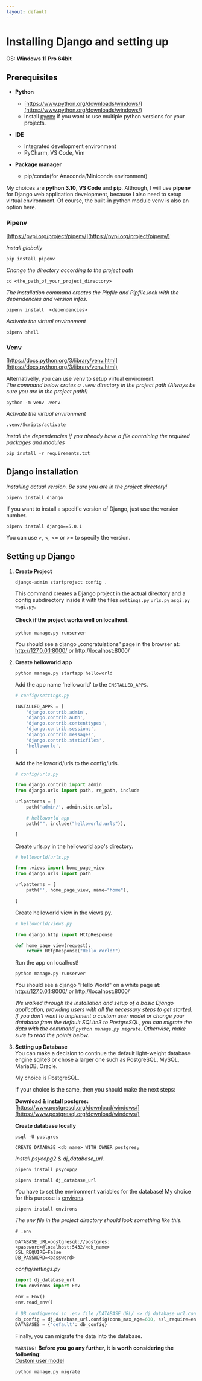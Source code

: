 ```yaml
---
layout: default
---
```


# Installing Django and setting up

OS: **Windows 11 Pro 64bit**

## Prerequisites

* **Python**
    - [https://www.python.org/downloads/windows/](https://www.python.org/downloads/windows/)
    - Install [pyenv](https://pypi.org/project/pyenv/) if you want to use multiple python versions for your projects.
    
* **IDE**
    - Integrated development environment
    - PyCharm, VS Code, Vim
    
* **Package manager**
    - pip/conda(for Anaconda/Miniconda environment)
    
My choices are **python 3.10**, **VS Code** and **pip**.
Although, I will use **pipenv** for Django web application development, because I also need to setup virtual environment. Of course, the built-in python module venv is also an option here.

### Pipenv

[https://pypi.org/project/pipenv/](https://pypi.org/project/pipenv/)

_Install globally_
```
pip install pipenv
```
_Change the directory according to the project path_
```
cd <the_path_of_your_project_directory>
```
_The installation command creates the Pipfile and Pipfile.lock with the dependencies and version infos._
```
pipenv install  <dependencies>  
```
_Activate the virtual environment_
```
pipenv shell
```
### Venv

[https://docs.python.org/3/library/venv.html](https://docs.python.org/3/library/venv.html)

Alternativelly, you can use venv to setup virtual enviroment.\
_The command below crates a `.venv` directory in the project path (Always be sure you are in the project path!)_
```
python -m venv .venv
```
_Activate the virtual environment_
```
.venv/Scripts/activate
```
_Install the dependencies if you already have a file containing the required packages and modules_
```
pip install -r requirements.txt
```

## Django installation
_Installing actual version. Be sure you are in the project directory!_
```
pipenv install django
```
If you want to install a specific version of Django, just use the version number.
```
pipenv install django==5.0.1
```
You can use >, <, <= or >= to specify the version.

## Setting up Django
1.  **Create Project**
    ```
    django-admin startproject config .
    ```
    This command creates a Django project in the actual directory and a config subdirectory inside it with the files `settings.py` `urls.py` `asgi.py` `wsgi.py`.
    
    #### Check if the project works well on localhost.
    ```
    python manage.py runserver
    ``` 
    You should see a django „congratulations” page in the browser at: http://127.0.0.1:8000/ or http://localhost:8000/
3.  **Create helloworld app**
    ```
    python manage.py startapp helloworld 
    ```
    Add the app name 'helloworld' to the `INSTALLED_APPS`.
    
    ```python
    # config/settings.py

    INSTALLED_APPS = [
	    'django.contrib.admin',
	    'django.contrib.auth',
	    'django.contrib.contenttypes',
	    'django.contrib.sessions',
	    'django.contrib.messages',
	    'django.contrib.staticfiles',
	    'helloworld',
    ]
    
    ```
    Add the helloworld/urls to the config/urls.
    
    ```python
    # config/urls.py
    
    from django.contrib import admin
    from django.urls import path, re_path, include

    urlpatterns = [
    	path('admin/', admin.site.urls),

    	# helloworld app
    	path("", include("helloworld.urls")),

    ]
    
    ```
    Create urls.py in the helloworld app's directory.
    
    ```python
    # helloworld/urls.py
    
    from .views import home_page_view
    from django.urls import path

    urlpatterns = [
    	path('', home_page_view, name="home"),

    ]
    
    ```
    Create helloworld view in the views.py.
    
    ```python
    # helloworld/views.py

    from django.http import HttpResponse
    
    def home_page_view(request):
        return HttpResponse("Hello World!")

    ```
    Run the app on localhost!
    ```
    python manage.py runserver
    ``` 
    You should see a django "Hello World" on a white page at: http://127.0.0.1:8000/ or http://localhost:8000/
    
    _We walked through the installation and setup of a basic Django application, providing users with all the necessary steps to get started. If you don't want to implement a custom user model or change your database 
    from the default SQLite3 to PostgreSQL, you can migrate the data with the command `python manage.py migrate`. Otherwise, make sure to read the points below._

5.  **Setting up Database**  
    You can make a decision to continue the default light-weight database engine sqlite3 or chose a larger one such as PostgreSQL, MySQL, MariaDB, Oracle.

    My choice is PostgreSQL.

    If your choice is the same, then you should make the next steps:
	
    **Download & install postgres:**
     [https://www.postgresql.org/download/windows/](https://www.postgresql.org/download/windows/)

    **Create database locally**
    ```
    psql -U postgres 
    ```
    ```
    CREATE DATABASE <db_name> WITH OWNER postgres; 
    ```
    _Install psycopg2 & dj_database_url._
    ```
    pipenv install psycopg2
    ```
    ```
    pipenv install dj_database_url
    ```
    You have to set the environment variables for the database!
    My choice for this purpose is [environs](https://pypi.org/project/environs/).
    ```
    pipenv install environs
    ```
    _The env file in the project directory should look something like this._
    ```
    # .env

    DATABASE_URL=postgresql://postgres:<password>@localhost:5432/<db_name>
    SSL_REQUIRE=False
    DB_PASSWORD=<password>

    ```
    _config/settings.py_
    ```python
    import dj_database_url
    from environs import Env

    env = Env()
    env.read_env()
                    
    # DB configuered in .env file /DATABASE_URL/ -> dj_database_url.config() returns a dictionary
    db_config = dj_database_url.config(conn_max_age=600, ssl_require=env.bool('SSL_REQUIRE', default=True))
    DATABASES = {'default': db_config}
    
    ```
    
    Finally, you can migrate the data into the database.

    `WARNING!` **Before you go any further, it is worth considering the following:**\
    [Custom user model](https://grbeno.github.io/pages/dj_customuser.html)
    
    ```
    python manage.py migrate
    ```
 
 
